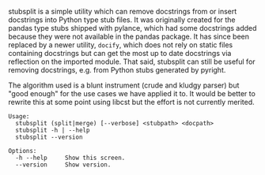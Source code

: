 stubsplit is a simple utility which can remove docstrings from
or insert docstrings into Python type stub files. It was originally
created for the pandas type stubs shipped with pylance, which 
had some docstrings added because they were not available in the
pandas package. It has since been replaced by a newer utility,
`docify`, which does not rely on static files containing docstrings
but can get the most up to date docstrings via reflection on the
imported module. That said, stubsplit can still be useful for
removing docstrings, e.g. from Python stubs generated by pyright.

The algorithm used is a blunt instrument (crude and kludgy parser)
but "good enough" for the use cases we have applied it to. It 
would be better to rewrite this at some point using libcst but
the effort is not currently merited.

```
Usage:
  stubsplit (split|merge) [--verbose] <stubpath> <docpath>
  stubsplit -h | --help
  stubsplit --version

Options:
  -h --help     Show this screen.
  --version     Show version.
```
